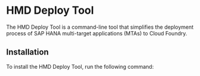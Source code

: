 # HMD Deploy Tool

The HMD Deploy Tool is a command-line tool that simplifies the deployment process of SAP HANA multi-target applications (MTAs) to Cloud Foundry.

## Installation

To install the HMD Deploy Tool, run the following command:

